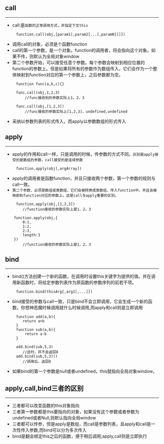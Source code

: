 ## call
----

* call:是`函数的正常调用方式，并指定下文this`
```
     function.call(obj,[param1[,param2]...[,paramN]]]])
```
* 调用call的对象，必须是个函数function
* call的第一个参数，是一个对象。function的调用者，将会指向这个对象。如果不传，则默认为全局对象window
* 第二个参数开始，可以接受任意个参数。每个参数会映射到相应位置的function的参数上。但是如果将所有的参数作为数组传入，它们会作为一个整体映射到function对应的第一个参数上，之后参数都为空。
```
     function func(a,b,c){}
     
     func.call(obj,1,2,3)
         //func接收到的参数实际上1，2，3
    
     func.call(obj,[1,2,3])
         //func接收的参数实际上[1,2,3]，undefined,undefined
```
* 采纳以参数列表的形式传入，而apply以参数数组的形式传入

## apply
----

* apply的作用和call一样，只是调用的时候，传参数的方式不同。`区别是apply接受的是数组的参数，call接受的是连续参数`

```
     function.apply(obj[,argArray])
```

* apply的调用者是函数function，并且只接收两个参数，第一个参数的规则与call一致。
* `第二个参数，必须是数组或类数组，它们会被转换成类数组，传入function中，并且会被映射到function对应的参数上。这是call与apply重要的区别。`

```
     function.apply(obj,[1,2,3])
        //function接收的参数实际上是1，2，3
    
    function.apply(obj,{
        0:1,
        1:2,
        2:3,
        length:3
    })
        //function接收的参数实际上是1，2，3

```


## bind
----

* bind()方法创建一个新的函数，在调用时设置this关键字为提供的值。并在调用新函数时，将给定参数列表作为原函数的参数序列的前若干项。

```
     function.bind(thisArg[,arg1[,...]])
```

* bind接受的参数与call一致，只是bind不会立即调用，它会生成一个新的函数，你想神恶魔时候调用就什么时候调用,而apply和call则是立即调用
```
     function add(a,b){
        return a+b
     }
     function sub(a,b){
         return a-b
     }

     add.bind(sub,5,3) 
        //这时，并不会返回8
     add.bind(sub,5,3)()
        //调用后，返回8
```

* 如果bind的第一个参数是null或者undefined，this就指向全局对象window。


## apply,call,bind三者的区别
----

* 三者都可以改变函数的this对象指向
* 三者第一参数都是this要指向的对象，如果没有这个参数或者参数为undefined或者Null,则默认指向全局window
* 三者都可以传参，但是apply是数组，而call是参数列表，且apply和call是一次性传入参数,而bind可以分为多次传入
* bind是翻会绑定this之后的函数，便于稍后调用;apply,call则是立即执行